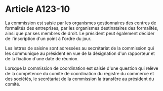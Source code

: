 # Article A123-10

<p> 					La commission est saisie par les organismes gestionnaires des centres de formalités des entreprises, par les organismes destinataires des formalités, ainsi que par ses membres de droit. Le président peut également décider de l'inscription d'un point à l'ordre du jour.</p><p>Les lettres de saisine sont adressées au secrétariat de la commission qui les communique au président en vue de la désignation d'un rapporteur et de la fixation d'une date de réunion.</p><p>Lorsque la commission de coordination est saisie d'une question qui relève de la compétence du comité de coordination du registre du commerce et des sociétés, le secrétariat de la commission la transfère au président du comité.<br/></p>